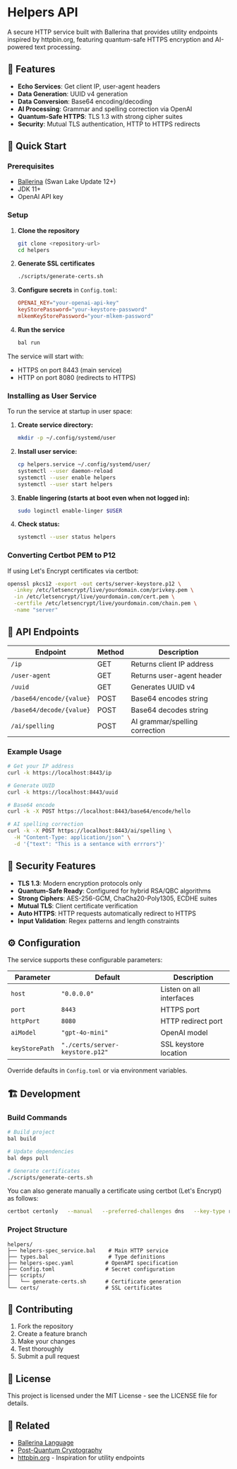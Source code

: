 # Helpers API

A secure HTTP service built with Ballerina that provides utility endpoints inspired by httpbin.org, featuring quantum-safe HTTPS encryption and AI-powered text processing.

## 🚀 Features

- **Echo Services**: Get client IP, user-agent headers
- **Data Generation**: UUID v4 generation  
- **Data Conversion**: Base64 encoding/decoding
- **AI Processing**: Grammar and spelling correction via OpenAI
- **Quantum-Safe HTTPS**: TLS 1.3 with strong cipher suites
- **Security**: Mutual TLS authentication, HTTP to HTTPS redirects

## 🔧 Quick Start

### Prerequisites

- [Ballerina](https://ballerina.io/) (Swan Lake Update 12+)
- JDK 11+
- OpenAI API key

### Setup

1. **Clone the repository**
   ```bash
   git clone <repository-url>
   cd helpers
   ```

2. **Generate SSL certificates**
   ```bash
   ./scripts/generate-certs.sh
   ```

3. **Configure secrets** in `Config.toml`:
   ```toml
   OPENAI_KEY="your-openai-api-key"
   keyStorePassword="your-keystore-password"
   mlkemKeyStorePassword="your-mlkem-password"
   ```

4. **Run the service**
   ```bash
   bal run
   ```

The service will start with:
- HTTPS on port 8443 (main service)
- HTTP on port 8080 (redirects to HTTPS)

### Installing as User Service

To run the service at startup in user space:

1. **Create service directory:**
   ```bash
   mkdir -p ~/.config/systemd/user
   ```

2. **Install user service:**
   ```bash
   cp helpers.service ~/.config/systemd/user/
   systemctl --user daemon-reload
   systemctl --user enable helpers
   systemctl --user start helpers
   ```

3. **Enable lingering (starts at boot even when not logged in):**
   ```bash
   sudo loginctl enable-linger $USER
   ```

4. **Check status:**
   ```bash
   systemctl --user status helpers
   ```

### Converting Certbot PEM to P12

If using Let's Encrypt certificates via certbot:

```bash
openssl pkcs12 -export -out certs/server-keystore.p12 \
  -inkey /etc/letsencrypt/live/yourdomain.com/privkey.pem \
  -in /etc/letsencrypt/live/yourdomain.com/cert.pem \
  -certfile /etc/letsencrypt/live/yourdomain.com/chain.pem \
  -name "server"
```

## 📡 API Endpoints

| Endpoint | Method | Description |
|----------|--------|-------------|
| `/ip` | GET | Returns client IP address |
| `/user-agent` | GET | Returns user-agent header |
| `/uuid` | GET | Generates UUID v4 |
| `/base64/encode/{value}` | POST | Base64 encodes string |
| `/base64/decode/{value}` | POST | Base64 decodes string |
| `/ai/spelling` | POST | AI grammar/spelling correction |

### Example Usage

```bash
# Get your IP address
curl -k https://localhost:8443/ip

# Generate UUID
curl -k https://localhost:8443/uuid

# Base64 encode
curl -k -X POST https://localhost:8443/base64/encode/hello

# AI spelling correction
curl -k -X POST https://localhost:8443/ai/spelling \
  -H "Content-Type: application/json" \
  -d '{"text": "This is a sentance with errrors"}'
```

## 🔐 Security Features

- **TLS 1.3**: Modern encryption protocols only
- **Quantum-Safe Ready**: Configured for hybrid RSA/QBC algorithms
- **Strong Ciphers**: AES-256-GCM, ChaCha20-Poly1305, ECDHE suites
- **Mutual TLS**: Client certificate verification
- **Auto HTTPS**: HTTP requests automatically redirect to HTTPS
- **Input Validation**: Regex patterns and length constraints

## ⚙️ Configuration

The service supports these configurable parameters:

| Parameter | Default | Description |
|-----------|---------|-------------|
| `host` | `"0.0.0.0"` | Listen on all interfaces |
| `port` | `8443` | HTTPS port |
| `httpPort` | `8080` | HTTP redirect port |
| `aiModel` | `"gpt-4o-mini"` | OpenAI model |
| `keyStorePath` | `"./certs/server-keystore.p12"` | SSL keystore location |

Override defaults in `Config.toml` or via environment variables.

## 🏗️ Development

### Build Commands

```bash
# Build project
bal build

# Update dependencies  
bal deps pull

# Generate certificates
./scripts/generate-certs.sh
```

You can also generate manually a certificate using certbot (Let's Encrypt) as follows:

```bash
certbot certonly   --manual   --preferred-challenges dns   --key-type rsa   --rsa-key-size 4096   -d <DNS_name>

```

### Project Structure

```
helpers/
├── helpers-spec_service.bal    # Main HTTP service
├── types.bal                   # Type definitions
├── helpers-spec.yaml          # OpenAPI specification  
├── Config.toml                # Secret configuration
├── scripts/
│   └── generate-certs.sh      # Certificate generation
└── certs/                     # SSL certificates
```

## 🤝 Contributing

1. Fork the repository
2. Create a feature branch
3. Make your changes
4. Test thoroughly
5. Submit a pull request

## 📝 License

This project is licensed under the MIT License - see the LICENSE file for details.

## 🔗 Related

- [Ballerina Language](https://ballerina.io/)
- [Post-Quantum Cryptography](https://github.com/hwupathum/ballerina-post-quantum-hybrid-encryption-demo)
- [httpbin.org](https://httpbin.org/) - Inspiration for utility endpoints